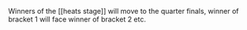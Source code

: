 Winners of the [[heats stage]] will move to the quarter finals, winner of bracket 1 will face winner of bracket 2 etc.